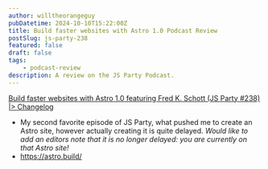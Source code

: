 ```yaml
---
author: willtheorangeguy
pubDatetime: 2024-10-10T15:22:00Z
title: Build faster websites with Astro 1.0 Podcast Review
postSlug: js-party-238
featured: false
draft: false
tags:
    - podcast-review
description: A review on the JS Party Podcast.
---
```


[Build faster websites with Astro 1.0 featuring Fred K. Schott (JS Party #238) |> Changelog](https://changelog.com/jsparty/238)

- My second favorite episode of JS Party, what pushed me to create an Astro site, however actually creating it is quite delayed. _Would like to add an editors note that it is no longer delayed: you are currently on that Astro site!_
- https://astro.build/
